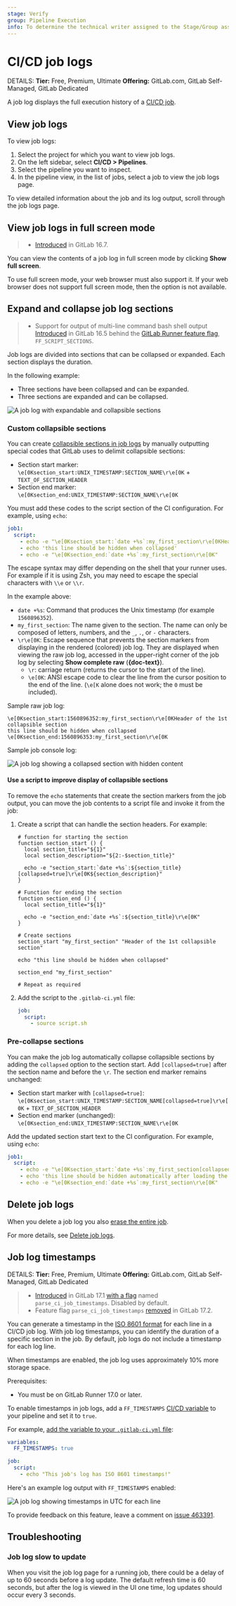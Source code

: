 ```yaml
---
stage: Verify
group: Pipeline Execution
info: To determine the technical writer assigned to the Stage/Group associated with this page, see https://handbook.gitlab.com/handbook/product/ux/technical-writing/#assignments
---
```


# CI/CD job logs

DETAILS:
**Tier:** Free, Premium, Ultimate
**Offering:** GitLab.com, GitLab Self-Managed, GitLab Dedicated

A job log displays the full execution history of a [CI/CD job](index.md).

## View job logs

To view job logs:

1. Select the project for which you want to view job logs.
1. On the left sidebar, select **CI/CD > Pipelines**.
1. Select the pipeline you want to inspect.
1. In the pipeline view, in the list of jobs, select a job to view the job logs page.

To view detailed information about the job and its log output, scroll through the job logs page.

## View job logs in full screen mode

> - [Introduced](https://gitlab.com/gitlab-org/gitlab/-/issues/363617) in GitLab 16.7.

You can view the contents of a job log in full screen mode by clicking **Show full screen**.

To use full screen mode, your web browser must also support it. If your web browser does not support full screen mode, then the option is not available.

## Expand and collapse job log sections

> - Support for output of multi-line command bash shell output [Introduced](https://gitlab.com/gitlab-org/gitlab-runner/-/merge_requests/3486) in GitLab 16.5 behind the [GitLab Runner feature flag](https://docs.gitlab.com/runner/configuration/feature-flags.html), `FF_SCRIPT_SECTIONS`.

Job logs are divided into sections that can be collapsed or expanded. Each section displays
the duration.

In the following example:

- Three sections have been collapsed and can be expanded.
- Three sections are expanded and can be collapsed.

![A job log with expandable and collapsible sections](img/collapsible_log_v13_10.png)

### Custom collapsible sections

You can create [collapsible sections in job logs](#expand-and-collapse-job-log-sections)
by manually outputting special codes
that GitLab uses to delimit collapsible sections:

- Section start marker: `\e[0Ksection_start:UNIX_TIMESTAMP:SECTION_NAME\r\e[0K` + `TEXT_OF_SECTION_HEADER`
- Section end marker: `\e[0Ksection_end:UNIX_TIMESTAMP:SECTION_NAME\r\e[0K`

You must add these codes to the script section of the CI configuration.
For example, using `echo`:

```yaml
job1:
  script:
    - echo -e "\e[0Ksection_start:`date +%s`:my_first_section\r\e[0KHeader of the 1st collapsible section"
    - echo 'this line should be hidden when collapsed'
    - echo -e "\e[0Ksection_end:`date +%s`:my_first_section\r\e[0K"
```

The escape syntax may differ depending on the shell that your runner uses.
For example if it is using Zsh, you may need to escape the special characters
with `\\e` or `\\r`.

In the example above:

- `date +%s`: Command that produces the Unix timestamp (for example `1560896352`).
- `my_first_section`: The name given to the section. The name can only be composed
  of letters, numbers, and the `_`, `.`, or `-` characters.
- `\r\e[0K`: Escape sequence that prevents the section markers from displaying in the
  rendered (colored) job log. They are displayed when viewing the raw job log, accessed
  in the upper-right corner of the job log by selecting **Show complete raw** (**{doc-text}**).
  - `\r`: carriage return (returns the cursor to the start of the line).
  - `\e[0K`: ANSI escape code to clear the line from the cursor position to the end of the line.
    (`\e[K` alone does not work; the `0` must be included).

Sample raw job log:

```plaintext
\e[0Ksection_start:1560896352:my_first_section\r\e[0KHeader of the 1st collapsible section
this line should be hidden when collapsed
\e[0Ksection_end:1560896353:my_first_section\r\e[0K
```

Sample job console log:

![A job log showing a collapsed section with hidden content](img/collapsible_job_v16_10.png)

#### Use a script to improve display of collapsible sections

To remove the `echo` statements that create the section markers from the job output,
you can move the job contents to a script file and invoke it from the job:

1. Create a script that can handle the section headers. For example:

   ```shell
   # function for starting the section
   function section_start () {
     local section_title="${1}"
     local section_description="${2:-$section_title}"

     echo -e "section_start:`date +%s`:${section_title}[collapsed=true]\r\e[0K${section_description}"
   }

   # Function for ending the section
   function section_end () {
     local section_title="${1}"

     echo -e "section_end:`date +%s`:${section_title}\r\e[0K"
   }

   # Create sections
   section_start "my_first_section" "Header of the 1st collapsible section"

   echo "this line should be hidden when collapsed"

   section_end "my_first_section"

   # Repeat as required
   ```

1. Add the script to the `.gitlab-ci.yml` file:

   ```yaml
   job:
     script:
       - source script.sh
   ```

### Pre-collapse sections

You can make the job log automatically collapse collapsible sections by adding the `collapsed` option to the section start.
Add `[collapsed=true]` after the section name and before the `\r`. The section end marker
remains unchanged:

- Section start marker with `[collapsed=true]`: `\e[0Ksection_start:UNIX_TIMESTAMP:SECTION_NAME[collapsed=true]\r\e[0K` + `TEXT_OF_SECTION_HEADER`
- Section end marker (unchanged): `\e[0Ksection_end:UNIX_TIMESTAMP:SECTION_NAME\r\e[0K`

Add the updated section start text to the CI configuration. For example,
using `echo`:

```yaml
job1:
  script:
    - echo -e "\e[0Ksection_start:`date +%s`:my_first_section[collapsed=true]\r\e[0KHeader of the 1st collapsible section"
    - echo 'this line should be hidden automatically after loading the job log'
    - echo -e "\e[0Ksection_end:`date +%s`:my_first_section\r\e[0K"
```

## Delete job logs

When you delete a job log you also [erase the entire job](../../api/jobs.md#erase-a-job).

For more details, see [Delete job logs](../../user/storage_management_automation.md#delete-job-logs).

## Job log timestamps

DETAILS:
**Tier:** Free, Premium, Ultimate
**Offering:** GitLab.com, GitLab Self-Managed, GitLab Dedicated

> - [Introduced](https://gitlab.com/gitlab-org/gitlab/-/issues/455582) in GitLab 17.1 [with a flag](../../administration/feature_flags.md) named `parse_ci_job_timestamps`. Disabled by default.
> - Feature flag `parse_ci_job_timestamps` [removed](https://gitlab.com/gitlab-org/gitlab/-/issues/464785) in GitLab 17.2.

You can generate a timestamp in the [ISO 8601 format](https://www.iso.org/iso-8601-date-and-time-format.html)
for each line in a CI/CD job log. With job log timestamps, you can identify the duration
of a specific section in the job. By default, job logs do not include a timestamp for each log line.

When timestamps are enabled, the job log uses approximately 10% more storage space.

Prerequisites:

- You must be on GitLab Runner 17.0 or later.

To enable timestamps in job logs, add a `FF_TIMESTAMPS` [CI/CD variable](../runners/configure_runners.md#configure-runner-behavior-with-variables)
to your pipeline and set it to `true`.

For example, [add the variable to your `.gitlab-ci.yml` file](../variables/_index.md#define-a-cicd-variable-in-the-gitlab-ciyml-file):

```yaml
variables:
  FF_TIMESTAMPS: true

job:
  script:
    - echo "This job's log has ISO 8601 timestamps!"
```

Here's an example log output with `FF_TIMESTAMPS` enabled:

![A job log showing timestamps in UTC for each line](img/ci_log_timestamp_v17_6.png)

To provide feedback on this feature, leave a comment on [issue 463391](https://gitlab.com/gitlab-org/gitlab/-/issues/463391).

## Troubleshooting

### Job log slow to update

When you visit the job log page for a running job, there could be a delay of up to
60 seconds before a log update. The default refresh time is 60 seconds, but after
the log is viewed in the UI one time, log updates should occur every 3 seconds.
